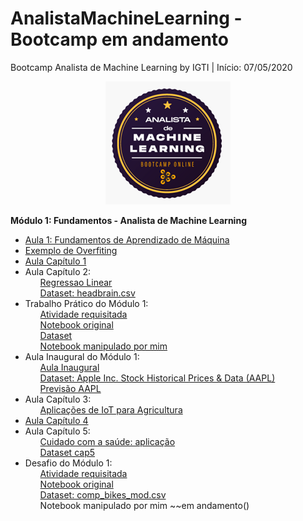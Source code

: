 # AnalistaMachineLearning - Bootcamp em andamento
Bootcamp Analista de Machine Learning by IGTI | Início: 07/05/2020

<p align="center">
  <img src="https://raw.githubusercontent.com/nicolegold/AnalistaMachineLearning/master/LogoBML.png" >
</p>

**Módulo 1: Fundamentos - Analista de Machine Learning**
* [Aula 1: Fundamentos de Aprendizado de Máquina](https://github.com/nicolegold/AnalistaMachineLearning/blob/master/aula_1_FAM.ipynb)
* [Exemplo de Overfiting](https://github.com/nicolegold/AnalistaMachineLearning/blob/master/overfiting.ipynb)
* [Aula Capítulo 1](https://github.com/nicolegold/AnalistaMachineLearning/blob/master/cap1fam.ipynb)
* Aula Capítulo 2:<ol>[Regressao Linear](https://github.com/nicolegold/AnalistaMachineLearning/blob/master/regressao_linear.ipynb)</ol><ol>[Dataset: headbrain.csv](https://github.com/nicolegold/AnalistaMachineLearning/blob/master/headbrain.csv)</ol>
* Trabalho Prático do Módulo 1:<ol>[Atividade requisitada](https://github.com/nicolegold/AnalistaMachineLearning/blob/master/Trabalho%20Pr%C3%A1tico%20-%20M%C3%B3dulo%201%20-%20Bootcamp%20Analista%20de%20Machine%20Learning.pdf)</ol><ol>[Notebook original](https://github.com/nicolegold/AnalistaMachineLearning/blob/master/trabalho_pratico_FAM.ipynb)</ol><ol>[Dataset](https://github.com/nicolegold/AnalistaMachineLearning/blob/master/data.csv)</ol><ol>[Notebook manipulado por mim](https://github.com/nicolegold/AnalistaMachineLearning/blob/master/trabalho_pratico_FAM.ipynb)</ol>
* Aula Inaugural do Módulo 1:<ol>[Aula Inaugural](https://github.com/nicolegold/AnalistaMachineLearning/blob/master/aula_inaugural.ipynb)</ol><ol>[Dataset: Apple Inc. Stock Historical Prices & Data (AAPL)](https://github.com/nicolegold/AnalistaMachineLearning/blob/master/AAPL.csv)</ol><ol>[Previsão AAPL](https://github.com/nicolegold/AnalistaMachineLearning/blob/master/AAPL_previsao.csv)</ol>
* Aula Capítulo 3:<ol>[Aplicações de IoT para Agricultura](https://github.com/nicolegold/AnalistaMachineLearning/blob/master/agricultura.py)</ol>
* [Aula Capítulo 4](https://github.com/nicolegold/AnalistaMachineLearning/blob/master/cap4FAM.ipynb)
* Aula Capítulo 5:<ol>[Cuidado com a saúde: aplicação](https://github.com/nicolegold/AnalistaMachineLearning/blob/master/cuidadoComsaude.ipynb)</ol><ol>[Dataset cap5](https://github.com/nicolegold/AnalistaMachineLearning/blob/master/data_cap5.csv)</ol>
* Desafio do Módulo 1:<ol>[Atividade requisitada](https://github.com/nicolegold/AnalistaMachineLearning/blob/master/DesafioModulo1.ipynb)</ol><ol>[Notebook original](https://github.com/nicolegold/AnalistaMachineLearning/blob/master/trabalho_pratico_FAM.ipynb)</ol><ol>[Dataset: comp_bikes_mod.csv](https://github.com/nicolegold/AnalistaMachineLearning/blob/master/comp_bikes_mod.csv)</ol><ol>Notebook manipulado por mim ~~em andamento()</ol>

